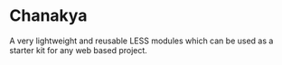 Chanakya
=========

A very lightweight and reusable LESS modules which can be used as a starter kit for any web based project.